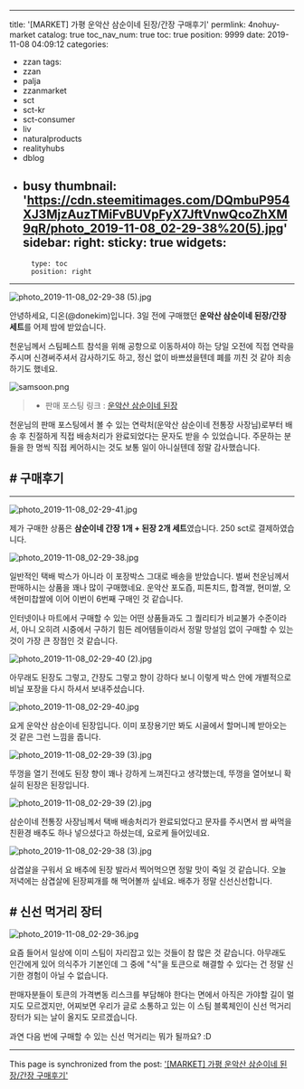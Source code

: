 
---
title: '[MARKET] 가평 운악산 삼순이네 된장/간장 구매후기'
permlink: 4nohuy-market
catalog: true
toc_nav_num: true
toc: true
position: 9999
date: 2019-11-08 04:09:12
categories:
- zzan
tags:
- zzan
- palja
- zzanmarket
- sct
- sct-kr
- sct-consumer
- liv
- naturalproducts
- realityhubs
- dblog
- busy
thumbnail: 'https://cdn.steemitimages.com/DQmbuP954XJ3MjzAuzTMiFvBUVpFyX7JftVnwQcoZhXM9qR/photo_2019-11-08_02-29-38%20(5).jpg'
sidebar:
    right:
        sticky: true
widgets:
    -
        type: toc
        position: right
---


![photo_2019-11-08_02-29-38 (5).jpg](https://cdn.steemitimages.com/DQmbuP954XJ3MjzAuzTMiFvBUVpFyX7JftVnwQcoZhXM9qR/photo_2019-11-08_02-29-38%20(5).jpg)


안녕하세요, 디온(@donekim)입니다. 3일 전에 구매했던 **운악산 삼순이네 된장/간장 세트**를 어제 밤에 받았습니다. 

천운님께서 스팀페스트 참석을 위해 공항으로 이동하셔야 하는 당일 오전에 직접 연락을 주시며 신경써주셔서 감사하기도 하고, 정신 없이 바쁘셨을텐데 폐를 끼친 것 같아 죄송하기도 했네요. 

![samsoon.png](https://cdn.steemitimages.com/DQmdBFk6kAdq3o8czVp6qURJZz9owa2PuJRVqMFhJhjjmha/samsoon.png)

> - 판매 포스팅 링크 : [운악산 삼순이네 된장](https://www.steemzzang.com/zzan/@palja/5sfjy1)

천운님의 판매 포스팅에서 볼 수 있는 연락처(운악산 삼순이네 전통장 사장님)로부터 배송 후 친절하게 직접 배송처리가 완료되었다는 문자도 받을 수 있었습니다. 주문하는 분들을 한 명씩 직접 케어하시는 것도 보통 일이 아니실텐데 정말 감사했습니다.


## # 구매후기
---

![photo_2019-11-08_02-29-41.jpg](https://cdn.steemitimages.com/DQmYyUB4sd8wBiRm4hCZUtjQPT5LVxfX1juLEPaZnMpjjma/photo_2019-11-08_02-29-41.jpg)

제가 구매한 상품은 **삼순이네 간장 1개 + 된장 2개 세트**였습니다. 250 sct로 결제하였습니다. 


![photo_2019-11-08_02-29-38.jpg](https://cdn.steemitimages.com/DQmQjhA7oFoXxjxVWsv3puWrqCEdeivTJLLmAwRGD3wkKkb/photo_2019-11-08_02-29-38.jpg)

일반적인 택배 박스가 아니라 이 포장박스 그대로 배송을 받았습니다. 벌써 천운님께서 판매하시는 상품을 꽤나 많이 구매했네요. 운악산 포도즙, 피톤치드, 합격쌀, 현미쌀, 오색현미찹쌀에 이어 이번이 6번째 구매인 것 같습니다. 

인터넷이나 마트에서 구매할 수 있는 어떤 상품들과도 그 퀄리티가 비교불가 수준이라서, 아니 오히려 시중에서 구하기 힘든 레어템들이라서 정말 망설임 없이 구매할 수 있는 것이 가장 큰 장점인 것 같습니다.

![photo_2019-11-08_02-29-40 (2).jpg](https://cdn.steemitimages.com/DQmaWD3k2JJ3rkVJKkSsx8JJts9DMQRcT5U3w3GYyP9467H/photo_2019-11-08_02-29-40%20(2).jpg)

아무래도 된장도 그렇고, 간장도 그렇고 향이 강하다 보니 이렇게 박스 안에 개별적으로 비닐 포장을 다시 하셔서 보내주셨습니다.

![photo_2019-11-08_02-29-40.jpg](https://cdn.steemitimages.com/DQmQRDx3ia56tWgZoUYdJ8ztrvhrrtrZ9b9yUi5QTyihQ7R/photo_2019-11-08_02-29-40.jpg)

요게 운악산 삼순이네 된장입니다. 이미 포장용기만 봐도 시골에서 할머니께 받아오는 것 같은 그런 느낌을 줍니다.

![photo_2019-11-08_02-29-39 (3).jpg](https://cdn.steemitimages.com/DQmeSEWi8SB4HbdbqPNXyKw1kXUq2PpbF8Dn77zYaAgzjqz/photo_2019-11-08_02-29-39%20(3).jpg)

뚜껑을 열기 전에도 된장 향이 꽤나 강하게 느껴진다고 생각했는데, 뚜껑을 열어보니 확실히 된장은 된장입니다. 

![photo_2019-11-08_02-29-39 (2).jpg](https://cdn.steemitimages.com/DQmafAT7fGJhFfQ97t1E5ZD6dqDy4FG66FyTPJu7vHLqYSf/photo_2019-11-08_02-29-39%20(2).jpg)

삼순이네 전통장 사장님께서 택배 배송처리가 완료되었다고 문자를 주시면서 쌈 싸먹을 친환경 배추도 하나 넣으셨다고 하셨는데, 요로케 들어있네요.

![photo_2019-11-08_02-29-38 (3).jpg](https://cdn.steemitimages.com/DQmXXfFywpaMNgNYbCcg8CSRs29mg5q5XSzbFqaBjfv6gq4/photo_2019-11-08_02-29-38%20(3).jpg)

삼겹살을 구워서 요 배추에 된장 발라서 찍어먹으면 정말 맛이 죽일 것 같습니다. 오늘 저녁에는 삼겹살에 된장찌개를 해 먹어볼까 싶네요. 배추가 정말 신선신선합니다.

## # 신선 먹거리 장터

![photo_2019-11-08_02-29-36.jpg](https://cdn.steemitimages.com/DQmaVZB3cSHZ1iRP7rgvC9FSp64anP64kRsUYRPfyAb1c8j/photo_2019-11-08_02-29-36.jpg)

요즘 들어서 일상에 이미 스팀이 자리잡고 있는 것들이 참 많은 것 같습니다. 아무래도 인간에게 있어 의식주가 기본인데 그 중에 "식"을 토큰으로 해결할 수 있다는 건 정말 신기한 경험이 아닐 수 없습니다.

판매자분들이 토큰의 가격변동 리스크를 부담해야 한다는 면에서 아직은 가야할 길이 멀지도 모르겠지만, 어찌보면 우리가 글로 소통하고 있는 이 스팀 블록체인이 신선 먹거리 장터가 되는 날이 올지도 모르겠습니다. 

과연 다음 번에 구매할 수 있는 신선 먹거리는 뭐가 될까요? :D

- - -

This page is synchronized from the post: ['[MARKET] 가평 운악산 삼순이네 된장/간장 구매후기'](https://steemit.com/@donekim/4nohuy-market)
